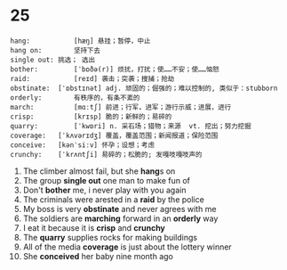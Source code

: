 # 25

```
hang: 			[hæŋ] 悬挂；暂停，中止
hang on:		坚持下去
single out: 挑选； 选出
bother: 		[ˈbɒðə(r)] 烦扰，打扰；使……不安；使……恼怒
raid: 			[reɪd] 袭击；突袭；搜捕；抢劫
obstinate: 	[ˈɒbstɪnət] adj. 顽固的；倔强的；难以控制的, 类似于：stubborn
orderly: 		有秩序的，有条不紊的
march: 			[mɑːtʃ] 前进；行军，进军；游行示威；进展，进行
crisp: 			[krɪsp] 脆的；新鲜的；易碎的
quarry: 		[ˈkwɒri] n. 采石场；猎物；来源  vt. 挖出；努力挖掘
coverage: 	[ˈkʌvərɪdʒ] 覆盖，覆盖范围；新闻报道；保险范围
conceive: 	[kənˈsiːv] 怀孕；设想；考虑
crunchy:  	[ˈkrʌntʃi] 易碎的；松脆的; 发嘎吱嘎吱声的
```

1. The climber almost fail, but she **hang**s on
2. The group **single out** one man to make fun of
3. Don't **bother** me, i never play with you again
4. The criminals were arested in a **raid** by the police
5. My boss is very **obstinate** and never agrees with me
6. The soldiers are **marching** forward in an **orderly** way
7. I eat it because it is **crisp** and **crunchy**
8. The **quarry** supplies rocks for making buildings
9. All of the media **coverage** is just about the lottery winner
10. She **conceived** her baby nine month ago

